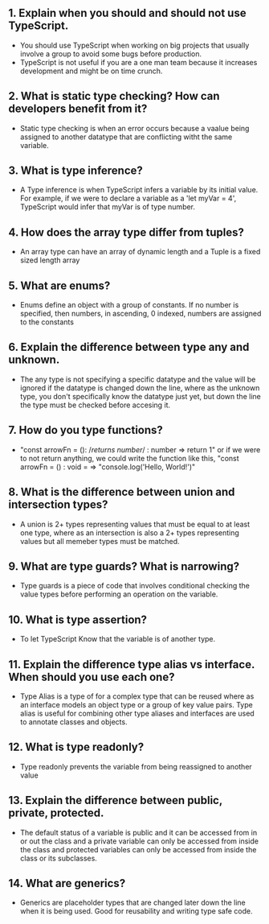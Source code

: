 ## 1. Explain when you should and should not use TypeScript.

- You should use TypeScript when working on big projects that usually involve a group to avoid
  some bugs before production.
- TypeScript is not useful if you are a one man team because it increases development and
  might be on time crunch.

## 2. What is static type checking? How can developers benefit from it?

- Static type checking is when an error occurs because a vaalue being assigned to another
  datatype that are conflicting witht the same variable.

## 3. What is type inference?

- A Type inference is when TypeScript infers a variable by its initial value. For example, if
  we were to declare a variable as a 'let myVar = 4', TypeScript would infer that myVar is of
  type number.

## 4. How does the array type differ from tuples?

- An array type can have an array of dynamic length and a Tuple is a fixed sized length array

## 5. What are enums?

- Enums define an object with a group of constants. If no number is specified, then numbers,
  in ascending, 0 indexed, numbers are assigned to the constants

## 6. Explain the difference between type any and unknown.

- The any type is not specifying a specific datatype and the value will be ignored if the
  datatype is changed down the line, where as the unknown type, you don't specifically know
  the datatype just yet, but down the line the type must be checked before accesing it.

## 7. How do you type functions?

- "const arrowFn = (): /_returns number_/ : number => return 1" or if we were to not return
  anything, we could write the function like this,
  "const arrowFn = () : void = => "console.log('Hello, World!')"

## 8. What is the difference between union and intersection types?

- A union is 2+ types representing values that must be equal to at least one type, where as
  an intersection is also a 2+ types representing values but all memeber types must be matched.

## 9. What are type guards? What is narrowing?

- Type guards is a piece of code that involves conditional checking the value types before
  performing an operation on the variable.

## 10. What is type assertion?

- To let TypeScript Know that the variable is of another type.

## 11. Explain the difference type alias vs interface. When should you use each one?

- Type Alias is a type of for a complex type that can be reused where as an interface models an
  object type or a group of key value pairs. Type alias is useful for combining other type
  aliases and interfaces are used to annotate classes and objects.

## 12. What is type readonly?

- Type readonly prevents the variable from being reassigned to another value

## 13. Explain the difference between public, private, protected.

- The default status of a variable is public and it can be accessed from in or out the class and
  a private variable can only be accessed from inside the class and protected variables can only
  be accessed from inside the class or its subclasses.

## 14. What are generics?

- Generics are placeholder types that are changed later down the line when it is being used.
  Good for reusability and writing type safe code.
